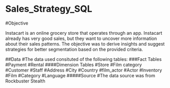 # Sales_Strategy_SQL
#Objective

Instacart is an online grocery store that operates through an app. Instacart already has very good sales, but they want to uncover more information about their sales patterns. The objective was to derive insights and suggest strategies for better segmentation based on the provided criteria.

##Data
#The data used consituted of the following tables:
###Fact Tables
#Payment
#Rental
####Dimension Tables
#Store
#Film category
#Customer
#Staff
#Address
#City
#Country
#film_actor
#Actor
#Inventory
#Film
#Category
#Language
#####Source
#The data source was from Rockbuster Stealth
